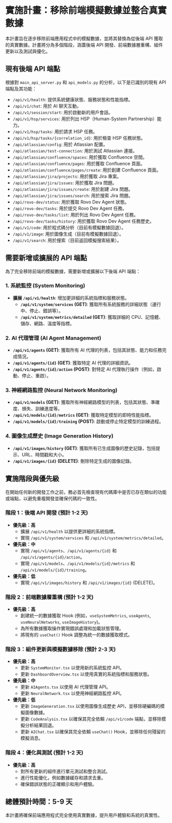 # 實施計畫：移除前端模擬數據並整合真實數據

本計畫旨在逐步移除前端應用程式中的模擬數據，並將其替換為從後端 API 獲取的真實數據。計畫將分為多個階段，涵蓋後端 API 開發、前端數據層重構、組件更新以及測試與優化。

## 現有後端 API 端點

根據對 `main_api_server.py` 和 `api_models.py` 的分析，以下是已識別的現有 API 端點及其功能：

*   `/api/v1/health`: 提供系統健康狀態、服務狀態和性能指標。
*   `/api/v1/chat`: 用於 AI 聊天互動。
*   `/api/v1/session/start`: 用於啟動新的用戶會話。
*   `/api/v1/hsp/services`: 用於列出 HSP（Human-System Partnership）能力。
*   `/api/v1/hsp/tasks`: 用於請求 HSP 任務。
*   `/api/v1/hsp/tasks/{correlation_id}`: 用於檢查 HSP 任務狀態。
*   `/api/atlassian/config`: 用於 Atlassian 配置。
*   `/api/atlassian/test-connection`: 用於測試 Atlassian 連接。
*   `/api/atlassian/confluence/spaces`: 用於獲取 Confluence 空間。
*   `/api/atlassian/confluence/pages`: 用於獲取 Confluence 頁面。
*   `/api/atlassian/confluence/pages/create`: 用於創建 Confluence 頁面。
*   `/api/atlassian/jira/projects`: 用於獲取 Jira 專案。
*   `/api/atlassian/jira/issues`: 用於獲取 Jira 問題。
*   `/api/atlassian/jira/issues/create`: 用於創建 Jira 問題。
*   `/api/atlassian/jira/issues/search`: 用於搜索 Jira 問題。
*   `/api/rovo-dev/status`: 用於獲取 Rovo Dev Agent 狀態。
*   `/api/rovo-dev/tasks`: 用於提交 Rovo Dev Agent 任務。
*   `/api/rovo-dev/tasks/list`: 用於列出 Rovo Dev Agent 任務。
*   `/api/rovo-dev/tasks/history`: 用於獲取 Rovo Dev Agent 任務歷史。
*   `/api/v1/code`: 用於程式碼分析（目前有模擬數據回退）。
*   `/api/v1/image`: 用於圖像生成（目前有模擬數據回退）。
*   `/api/v1/search`: 用於搜索（目前返回模擬搜索結果）。

## 需要新增或擴展的 API 端點

為了完全移除前端的模擬數據，需要新增或擴展以下後端 API 端點：

### 1. 系統監控 (System Monitoring)

*   **擴展 `/api/v1/health`**: 增加更詳細的系統指標和服務狀態。
    *   **`/api/v1/system/services` (GET)**: 獲取所有系統服務的詳細狀態（運行中、停止、錯誤等）。
    *   **`/api/v1/system/metrics/detailed` (GET)**: 獲取詳細的 CPU、記憶體、儲存、網路、溫度等指標。

### 2. AI 代理管理 (AI Agent Management)

*   **`/api/v1/agents` (GET)**: 獲取所有 AI 代理的列表，包括其狀態、能力和任務完成情況。
*   **`/api/v1/agents/{id}` (GET)**: 獲取特定 AI 代理的詳細資訊。
*   **`/api/v1/agents/{id}/action` (POST)**: 對特定 AI 代理執行操作（例如，啟動、停止、重啟）。

### 3. 神經網路監控 (Neural Network Monitoring)

*   **`/api/v1/models` (GET)**: 獲取所有神經網路模型的列表，包括其狀態、準確度、損失、訓練進度等。
*   **`/api/v1/models/{id}/metrics` (GET)**: 獲取特定模型的即時性能指標。
*   **`/api/v1/models/{id}/training` (POST)**: 啟動或停止特定模型的訓練過程。

### 4. 圖像生成歷史 (Image Generation History)

*   **`/api/v1/images/history` (GET)**: 獲取所有已生成圖像的歷史記錄，包括提示、URL、時間戳和大小。
*   **`/api/v1/images/{id}` (DELETE)**: 刪除特定生成的圖像記錄。

## 實施階段與優先級

在開始任何新的開發工作之前，務必首先檢查現有代碼庫中是否已存在類似的功能或端點，以避免重複開發並確保代碼的一致性。

### 階段 1：後端 API 開發 (預計 1-2 天)

*   **優先級：高**
    *   擴展 `/api/v1/health` 以提供更詳細的系統指標。
    *   實現 `/api/v1/system/services` 和 `/api/v1/system/metrics/detailed`。
*   **優先級：中**
    *   實現 `/api/v1/agents`、`/api/v1/agents/{id}` 和 `/api/v1/agents/{id}/action`。
    *   實現 `/api/v1/models`、`/api/v1/models/{id}/metrics` 和 `/api/v1/models/{id}/training`。
*   **優先級：低**
    *   實現 `/api/v1/images/history` 和 `/api/v1/images/{id}` (DELETE)。

### 階段 2：前端數據層重構 (預計 1-2 天)

*   **優先級：高**
    *   創建統一的數據獲取 Hook (例如，`useSystemMetrics`, `useAgents`, `useNeuralNetworks`, `useImageHistory`)。
    *   為所有數據獲取操作實現錯誤處理和加載狀態管理。
    *   將現有的 `useChat()` Hook 調整為統一的數據獲取模式。

### 階段 3：組件更新與模擬數據移除 (預計 2-3 天)

*   **優先級：高**
    *   更新 `SystemMonitor.tsx` 以使用新的系統監控 API。
    *   更新 `DashboardOverview.tsx` 以使用真實的系統指標和服務狀態。
*   **優先級：中**
    *   更新 `AIAgents.tsx` 以使用 AI 代理管理 API。
    *   更新 `NeuralNetwork.tsx` 以使用神經網路監控 API。
*   **優先級：低**
    *   更新 `ImageGeneration.tsx` 以使用圖像生成歷史 API，並移除硬編碼的模擬圖像數據。
    *   更新 `CodeAnalysis.tsx` 以確保其完全依賴 `/api/v1/code` 端點，並移除模擬分析結果回退。
    *   更新 `AIChat.tsx` 以確保其完全依賴 `useChat()` Hook，並移除任何殘留的模擬消息。

### 階段 4：優化與測試 (預計 1-2 天)

*   **優先級：高**
    *   對所有更新的組件進行單元測試和整合測試。
    *   進行性能優化，例如數據緩存和請求去重。
    *   確保錯誤狀態的正確顯示和用戶體驗。

## 總體預計時間：5-9 天

本計畫將確保前端應用程式完全使用真實數據，提升用戶體驗和系統的真實性。